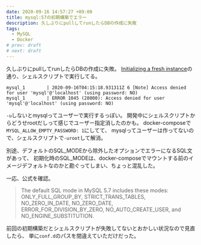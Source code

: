 ```yaml
---
date: 2020-09-16 14:57:27 +09:00
title: mysql:57の初期構築でエラー
description: 久しぶりにpullしてrunしたらDBの作成に失敗
tags:
  - MySQL
  - Docker
# prev: draft
# next: draft
---
```


久しぶりにpullしてrunしたらDBの作成に失敗。
[Initializing a fresh instance](https://hub.docker.com/_/mysql)の通り、シェルスクリプトで実行してる。

```
mysql_1        | 2020-09-16T04:15:18.931311Z 6 [Note] Access denied for user 'mysql'@'localhost' (using password: NO)
mysql_1        | ERROR 1045 (28000): Access denied for user 'mysql'@'localhost' (using password: NO)
```

`-u`しないとmysqlってユーザーで実行するっぽい。
開発中にシェルスクリプトからどうせrootだしって感じでユーザー指定消したのかも。
docker-composeで`MYSQL_ALLOW_EMPTY_PASSWORD: 1`にしてて、
mysqlってユーザーは作ってないので、シェルスクリプトで`-uroot`して解消。

別途、デフォルトのSQL_MODEから除外したオプションでエラーになるSQL文があって、
初期化時のSQL_MODEは、docker-composeでマウントする前のイメージデフォルトなのかと勘ぐってしまい、ちょっと混乱した。

一応、公式を確認。
> The default SQL mode in MySQL 5.7 includes these modes: ONLY_FULL_GROUP_BY, STRICT_TRANS_TABLES, NO_ZERO_IN_DATE, NO_ZERO_DATE, ERROR_FOR_DIVISION_BY_ZERO, NO_AUTO_CREATE_USER, and NO_ENGINE_SUBSTITUTION.

前回の初期構築だとシェルスクリプトが失敗してないとおかしい状況なので見直したら、
単に`conf.d`のパスを間違えていただけだった。
